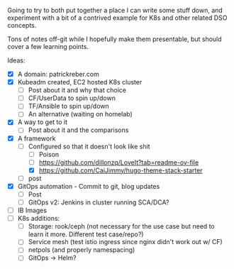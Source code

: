Going to try to both put together a place I can write some stuff down, and experiment with a bit of a contrived example for K8s and other related DSO concepts. 

Tons of notes off-git while I hopefully make them presentable, but should cover a few learning points. 

Ideas:
* [x] A domain: patrickreber.com
* [x] Kubeadm created, EC2 hosted K8s cluster 
	* [ ] Post about it and why that choice
	* [ ] CF/UserData to spin up/down 
	* [ ] TF/Ansible to spin up/down
	* [ ] An alternative (waiting on homelab)
* [x] A way to get to it
	* [ ] Post about it and the comparisons
* [x] A framework
	* [ ] Configured so that it doesn't look like shit
 		* [ ] Poison 
 		* [ ] https://github.com/dillonzq/LoveIt?tab=readme-ov-file
		* [X] https://github.com/CaiJimmy/hugo-theme-stack-starter
	* [ ] post
* [X] GitOps automation - Commit to git, blog updates
	* [ ] Post
 	* [ ] GitOps v2: Jenkins in cluster running SCA/DCA?
* [ ] IB Images
* [ ] K8s additions:
	* [ ] Storage: rook/ceph (not necessary for the use case but need to learn it more. Different test case/repo?)
	* [ ] Service mesh (test istio ingress since nginx didn't work out w/ CF)
 	* [ ] netpols (and properly namespacing)
  	* [ ] GitOps -> Helm? 
